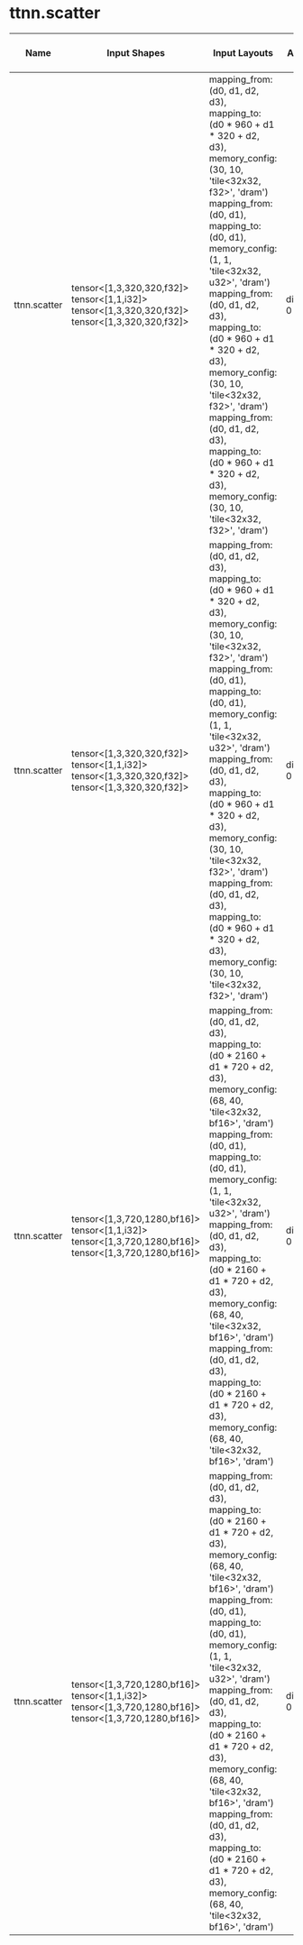 # ttnn.scatter

| Name | Input Shapes | Input Layouts | Attributes | Output Shapes | Output Layouts | Runs on TTNN | PCC | ATOL |
|------|--------------|---------------|------------|---------------|----------------|--------------|-----|------|
| ttnn.scatter | tensor<[1,3,320,320,f32]> <br> tensor<[1,1,i32]> <br> tensor<[1,3,320,320,f32]> <br> tensor<[1,3,320,320,f32]> | mapping_from: (d0, d1, d2, d3), mapping_to: (d0 * 960 + d1 * 320 + d2, d3), memory_config: (30, 10, 'tile<32x32, f32>', 'dram') <br> mapping_from: (d0, d1), mapping_to: (d0, d1), memory_config: (1, 1, 'tile<32x32, u32>', 'dram') <br> mapping_from: (d0, d1, d2, d3), mapping_to: (d0 * 960 + d1 * 320 + d2, d3), memory_config: (30, 10, 'tile<32x32, f32>', 'dram') <br> mapping_from: (d0, d1, d2, d3), mapping_to: (d0 * 960 + d1 * 320 + d2, d3), memory_config: (30, 10, 'tile<32x32, f32>', 'dram') | dimension: 0 : i32 | tensor<[1,3,320,320,f32]> | mapping_from: (d0, d1, d2, d3), mapping_to: (d0 * 960 + d1 * 320 + d2, d3), memory_config: (30, 10, 'tile<32x32, f32>', 'dram') | yes | 1.0 | 0.0 |
| ttnn.scatter | tensor<[1,3,320,320,f32]> <br> tensor<[1,1,i32]> <br> tensor<[1,3,320,320,f32]> <br> tensor<[1,3,320,320,f32]> | mapping_from: (d0, d1, d2, d3), mapping_to: (d0 * 960 + d1 * 320 + d2, d3), memory_config: (30, 10, 'tile<32x32, f32>', 'dram') <br> mapping_from: (d0, d1), mapping_to: (d0, d1), memory_config: (1, 1, 'tile<32x32, u32>', 'dram') <br> mapping_from: (d0, d1, d2, d3), mapping_to: (d0 * 960 + d1 * 320 + d2, d3), memory_config: (30, 10, 'tile<32x32, f32>', 'dram') <br> mapping_from: (d0, d1, d2, d3), mapping_to: (d0 * 960 + d1 * 320 + d2, d3), memory_config: (30, 10, 'tile<32x32, f32>', 'dram') | dimension: 0 : i32 | tensor<[1,3,320,320,f32]> | mapping_from: (d0, d1, d2, d3), mapping_to: (d0 * 960 + d1 * 320 + d2, d3), memory_config: (30, 10, 'tile<32x32, f32>', 'dram') | N/A | nan | nan |
| ttnn.scatter | tensor<[1,3,720,1280,bf16]> <br> tensor<[1,1,i32]> <br> tensor<[1,3,720,1280,bf16]> <br> tensor<[1,3,720,1280,bf16]> | mapping_from: (d0, d1, d2, d3), mapping_to: (d0 * 2160 + d1 * 720 + d2, d3), memory_config: (68, 40, 'tile<32x32, bf16>', 'dram') <br> mapping_from: (d0, d1), mapping_to: (d0, d1), memory_config: (1, 1, 'tile<32x32, u32>', 'dram') <br> mapping_from: (d0, d1, d2, d3), mapping_to: (d0 * 2160 + d1 * 720 + d2, d3), memory_config: (68, 40, 'tile<32x32, bf16>', 'dram') <br> mapping_from: (d0, d1, d2, d3), mapping_to: (d0 * 2160 + d1 * 720 + d2, d3), memory_config: (68, 40, 'tile<32x32, bf16>', 'dram') | dimension: 0 : i32 | tensor<[1,3,720,1280,bf16]> | mapping_from: (d0, d1, d2, d3), mapping_to: (d0 * 2160 + d1 * 720 + d2, d3), memory_config: (68, 40, 'tile<32x32, bf16>', 'dram') | no | nan | nan |
| ttnn.scatter | tensor<[1,3,720,1280,bf16]> <br> tensor<[1,1,i32]> <br> tensor<[1,3,720,1280,bf16]> <br> tensor<[1,3,720,1280,bf16]> | mapping_from: (d0, d1, d2, d3), mapping_to: (d0 * 2160 + d1 * 720 + d2, d3), memory_config: (68, 40, 'tile<32x32, bf16>', 'dram') <br> mapping_from: (d0, d1), mapping_to: (d0, d1), memory_config: (1, 1, 'tile<32x32, u32>', 'dram') <br> mapping_from: (d0, d1, d2, d3), mapping_to: (d0 * 2160 + d1 * 720 + d2, d3), memory_config: (68, 40, 'tile<32x32, bf16>', 'dram') <br> mapping_from: (d0, d1, d2, d3), mapping_to: (d0 * 2160 + d1 * 720 + d2, d3), memory_config: (68, 40, 'tile<32x32, bf16>', 'dram') | dimension: 0 : i32 | tensor<[1,3,720,1280,bf16]> | mapping_from: (d0, d1, d2, d3), mapping_to: (d0 * 2160 + d1 * 720 + d2, d3), memory_config: (68, 40, 'tile<32x32, bf16>', 'dram') | N/A | nan | nan |
